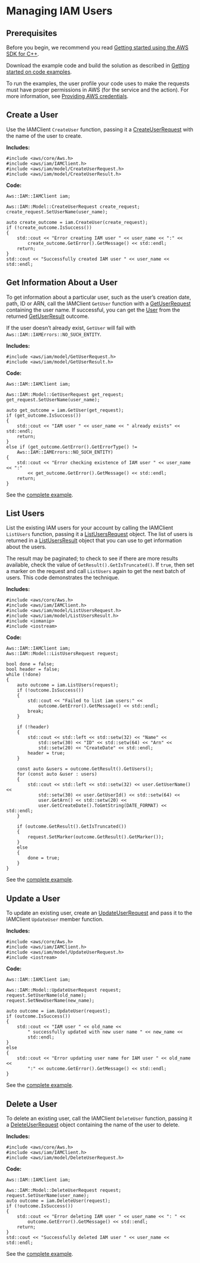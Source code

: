 # Managing IAM Users<a name="examples-iam-users"></a>

## Prerequisites<a name="codeExamplePrereq"></a>

Before you begin, we recommend you read [Getting started using the AWS SDK for C\+\+](getting-started.md)\. 

Download the example code and build the solution as described in [Getting started on code examples](getting-started-code-examples.md)\. 

To run the examples, the user profile your code uses to make the requests must have proper permissions in AWS \(for the service and the action\)\. For more information, see [Providing AWS credentials](credentials.md)\.

## Create a User<a name="create-a-user"></a>

Use the IAMClient `CreateUser` function, passing it a [CreateUserRequest](https://sdk.amazonaws.com/cpp/api/LATEST/class_aws_1_1_i_a_m_1_1_model_1_1_create_user_request.html) with the name of the user to create\.

 **Includes:** 

```
#include <aws/core/Aws.h>
#include <aws/iam/IAMClient.h>
#include <aws/iam/model/CreateUserRequest.h>
#include <aws/iam/model/CreateUserResult.h>
```

 **Code:** 

```
Aws::IAM::IAMClient iam;
```

```
Aws::IAM::Model::CreateUserRequest create_request;
create_request.SetUserName(user_name);

auto create_outcome = iam.CreateUser(create_request);
if (!create_outcome.IsSuccess())
{
    std::cout << "Error creating IAM user " << user_name << ":" <<
        create_outcome.GetError().GetMessage() << std::endl;
    return;
}
std::cout << "Successfully created IAM user " << user_name << std::endl;
```

## Get Information About a User<a name="get-information-about-a-user"></a>

To get information about a particular user, such as the user’s creation date, path, ID or ARN, call the IAMClient `GetUser` function with a [GetUserRequest](https://sdk.amazonaws.com/cpp/api/LATEST/class_aws_1_1_i_a_m_1_1_model_1_1_get_user_request.html) containing the user name\. If successful, you can get the [User](https://sdk.amazonaws.com/cpp/api/LATEST/class_aws_1_1_i_a_m_1_1_model_1_1_user.html) from the returned [GetUserResult](https://sdk.amazonaws.com/cpp/api/LATEST/class_aws_1_1_i_a_m_1_1_model_1_1_get_user_result.html) outcome\.

If the user doesn’t already exist, `GetUser` will fail with `Aws::IAM::IAMErrors::NO_SUCH_ENTITY`\.

 **Includes:** 

```
#include <aws/iam/model/GetUserRequest.h>
#include <aws/iam/model/GetUserResult.h>
```

 **Code:** 

```
Aws::IAM::IAMClient iam;
```

```
Aws::IAM::Model::GetUserRequest get_request;
get_request.SetUserName(user_name);

auto get_outcome = iam.GetUser(get_request);
if (get_outcome.IsSuccess())
{
    std::cout << "IAM user " << user_name << " already exists" << std::endl;
    return;
}
else if (get_outcome.GetError().GetErrorType() !=
    Aws::IAM::IAMErrors::NO_SUCH_ENTITY)
{
    std::cout << "Error checking existence of IAM user " << user_name << ":"
        << get_outcome.GetError().GetMessage() << std::endl;
    return;
}
```

See the [complete example](https://github.com/awsdocs/aws-doc-sdk-examples/tree/master/cpp/example_code/iam/create_user.cpp)\.

## List Users<a name="list-users"></a>

List the existing IAM users for your account by calling the IAMClient `ListUsers` function, passing it a [ListUsersRequest](https://sdk.amazonaws.com/cpp/api/LATEST/class_aws_1_1_i_a_m_1_1_model_1_1_list_users_request.html) object\. The list of users is returned in a [ListUsersResult](https://sdk.amazonaws.com/cpp/api/LATEST/class_aws_1_1_i_a_m_1_1_model_1_1_list_users_result.html) object that you can use to get information about the users\.

The result may be paginated; to check to see if there are more results available, check the value of `GetResult().GetIsTruncated()`\. If `true`, then set a marker on the request and call `ListUsers` again to get the next batch of users\. This code demonstrates the technique\.

 **Includes:** 

```
#include <aws/core/Aws.h>
#include <aws/iam/IAMClient.h>
#include <aws/iam/model/ListUsersRequest.h>
#include <aws/iam/model/ListUsersResult.h>
#include <iomanip>
#include <iostream>
```

 **Code:** 

```
Aws::IAM::IAMClient iam;
Aws::IAM::Model::ListUsersRequest request;

bool done = false;
bool header = false;
while (!done)
{
    auto outcome = iam.ListUsers(request);
    if (!outcome.IsSuccess())
    {
        std::cout << "Failed to list iam users:" <<
            outcome.GetError().GetMessage() << std::endl;
        break;
    }

    if (!header)
    {
        std::cout << std::left << std::setw(32) << "Name" <<
            std::setw(30) << "ID" << std::setw(64) << "Arn" <<
            std::setw(20) << "CreateDate" << std::endl;
        header = true;
    }

    const auto &users = outcome.GetResult().GetUsers();
    for (const auto &user : users)
    {
        std::cout << std::left << std::setw(32) << user.GetUserName() <<
            std::setw(30) << user.GetUserId() << std::setw(64) <<
            user.GetArn() << std::setw(20) <<
            user.GetCreateDate().ToGmtString(DATE_FORMAT) << std::endl;
    }

    if (outcome.GetResult().GetIsTruncated())
    {
        request.SetMarker(outcome.GetResult().GetMarker());
    }
    else
    {
        done = true;
    }
}
```

See the [complete example](https://github.com/awsdocs/aws-doc-sdk-examples/tree/master/cpp/example_code/iam/list_users.cpp)\.

## Update a User<a name="update-a-user"></a>

To update an existing user, create an [UpdateUserRequest](https://sdk.amazonaws.com/cpp/api/LATEST/class_aws_1_1_i_a_m_1_1_model_1_1_update_user_request.html) and pass it to the IAMClient `UpdateUser` member function\.

 **Includes:** 

```
#include <aws/core/Aws.h>
#include <aws/iam/IAMClient.h>
#include <aws/iam/model/UpdateUserRequest.h>
#include <iostream>
```

 **Code:** 

```
Aws::IAM::IAMClient iam;

Aws::IAM::Model::UpdateUserRequest request;
request.SetUserName(old_name);
request.SetNewUserName(new_name);

auto outcome = iam.UpdateUser(request);
if (outcome.IsSuccess())
{
    std::cout << "IAM user " << old_name <<
        " successfully updated with new user name " << new_name <<
        std::endl;
}
else
{
    std::cout << "Error updating user name for IAM user " << old_name <<
        ":" << outcome.GetError().GetMessage() << std::endl;
}
```

See the [complete example](https://github.com/awsdocs/aws-doc-sdk-examples/tree/master/cpp/example_code/iam/update_user.cpp)\.

## Delete a User<a name="delete-a-user"></a>

To delete an existing user, call the IAMClient `DeleteUser` function, passing it a [DeleteUserRequest](https://sdk.amazonaws.com/cpp/api/LATEST/class_aws_1_1_i_a_m_1_1_model_1_1_delete_user_request.html) object containing the name of the user to delete\.

 **Includes:** 

```
#include <aws/core/Aws.h>
#include <aws/iam/IAMClient.h>
#include <aws/iam/model/DeleteUserRequest.h>
```

 **Code:** 

```
Aws::IAM::IAMClient iam;
```

```
Aws::IAM::Model::DeleteUserRequest request;
request.SetUserName(user_name);
auto outcome = iam.DeleteUser(request);
if (!outcome.IsSuccess())
{
    std::cout << "Error deleting IAM user " << user_name << ": " <<
        outcome.GetError().GetMessage() << std::endl;
    return;
}
std::cout << "Successfully deleted IAM user " << user_name << std::endl;
```

See the [complete example](https://github.com/awsdocs/aws-doc-sdk-examples/tree/master/cpp/example_code/iam/delete_user.cpp)\.